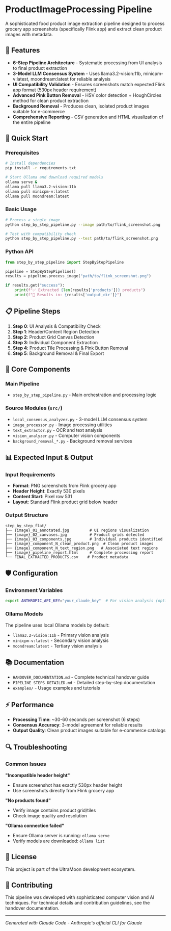 # ProductImageProcessing Pipeline

A sophisticated food product image extraction pipeline designed to process grocery app screenshots (specifically Flink app) and extract clean product images with metadata.

## 🌟 Features

- **6-Step Pipeline Architecture** - Systematic processing from UI analysis to final product extraction
- **3-Model LLM Consensus System** - Uses llama3.2-vision:11b, minicpm-v:latest, moondream:latest for reliable analysis
- **UI Compatibility Validation** - Ensures screenshots match expected Flink app format (530px header requirement)
- **Advanced Pink Button Removal** - HSV color detection + HoughCircles method for clean product extraction
- **Background Removal** - Produces clean, isolated product images suitable for e-commerce
- **Comprehensive Reporting** - CSV generation and HTML visualization of the entire pipeline

## 🚀 Quick Start

### Prerequisites

```bash
# Install dependencies
pip install -r requirements.txt

# Start Ollama and download required models
ollama serve &
ollama pull llama3.2-vision:11b
ollama pull minicpm-v:latest
ollama pull moondream:latest
```

### Basic Usage

```bash
# Process a single image
python step_by_step_pipeline.py --image path/to/flink_screenshot.png

# Test with compatibility check
python step_by_step_pipeline.py --test path/to/flink_screenshot.png
```

### Python API

```python
from step_by_step_pipeline import StepByStepPipeline

pipeline = StepByStepPipeline()
results = pipeline.process_image("path/to/flink_screenshot.png")

if results.get("success"):
    print(f"✅ Extracted {len(results['products'])} products")
    print(f"📁 Results in: {results['output_dir']}")
```

## 📋 Pipeline Steps

1. **Step 0**: UI Analysis & Compatibility Check
2. **Step 1**: Header/Content Region Detection
3. **Step 2**: Product Grid Canvas Detection
4. **Step 3**: Individual Component Extraction
5. **Step 4**: Product Tile Processing & Pink Button Removal
6. **Step 5**: Background Removal & Final Export

## 🔧 Core Components

### Main Pipeline
- `step_by_step_pipeline.py` - Main orchestration and processing logic

### Source Modules (`src/`)
- `local_consensus_analyzer.py` - 3-model LLM consensus system
- `image_processor.py` - Image processing utilities
- `text_extractor.py` - OCR and text analysis
- `vision_analyzer.py` - Computer vision components
- `background_removal_*.py` - Background removal services

## 📊 Expected Input & Output

### Input Requirements
- **Format**: PNG screenshots from Flink grocery app
- **Header Height**: Exactly 530 pixels
- **Content Start**: Pixel row 531
- **Layout**: Standard Flink product grid below header

### Output Structure
```
step_by_step_flat/
├── {image}_01_annotated.jpg         # UI regions visualization
├── {image}_02_canvases.jpg          # Product grids detected
├── {image}_03_components.jpg        # Individual products identified
├── {image}_component_N_clean_product.png  # Clean product images
├── {image}_component_N_text_region.png   # Associated text regions
├── {image}_pipeline_report.html     # Complete processing report
└── FINAL_EXTRACTED_PRODUCTS.csv    # Product metadata
```

## 🛡️ Configuration

### Environment Variables
```bash
export ANTHROPIC_API_KEY="your_claude_key"  # For vision analysis (optional)
```

### Ollama Models
The pipeline uses local Ollama models by default:
- `llama3.2-vision:11b` - Primary vision analysis
- `minicpm-v:latest` - Secondary vision analysis
- `moondream:latest` - Tertiary vision analysis

## 📚 Documentation

- `HANDOVER_DOCUMENTATION.md` - Complete technical handover guide
- `PIPELINE_STEPS_DETAILED.md` - Detailed step-by-step documentation
- `examples/` - Usage examples and tutorials

## ⚡ Performance

- **Processing Time**: ~30-60 seconds per screenshot (6 steps)
- **Consensus Accuracy**: 3-model agreement for reliable results
- **Output Quality**: Clean product images suitable for e-commerce catalogs

## 🔍 Troubleshooting

### Common Issues

**"Incompatible header height"**
- Ensure screenshot has exactly 530px header height
- Use screenshots directly from Flink grocery app

**"No products found"**
- Verify image contains product grid/tiles
- Check image quality and resolution

**"Ollama connection failed"**
- Ensure Ollama server is running: `ollama serve`
- Verify models are downloaded: `ollama list`

## 📄 License

This project is part of the UltraMoon development ecosystem.

## 🤝 Contributing

This pipeline was developed with sophisticated computer vision and AI techniques. For technical details and contribution guidelines, see the handover documentation.

---

*Generated with Claude Code - Anthropic's official CLI for Claude*
